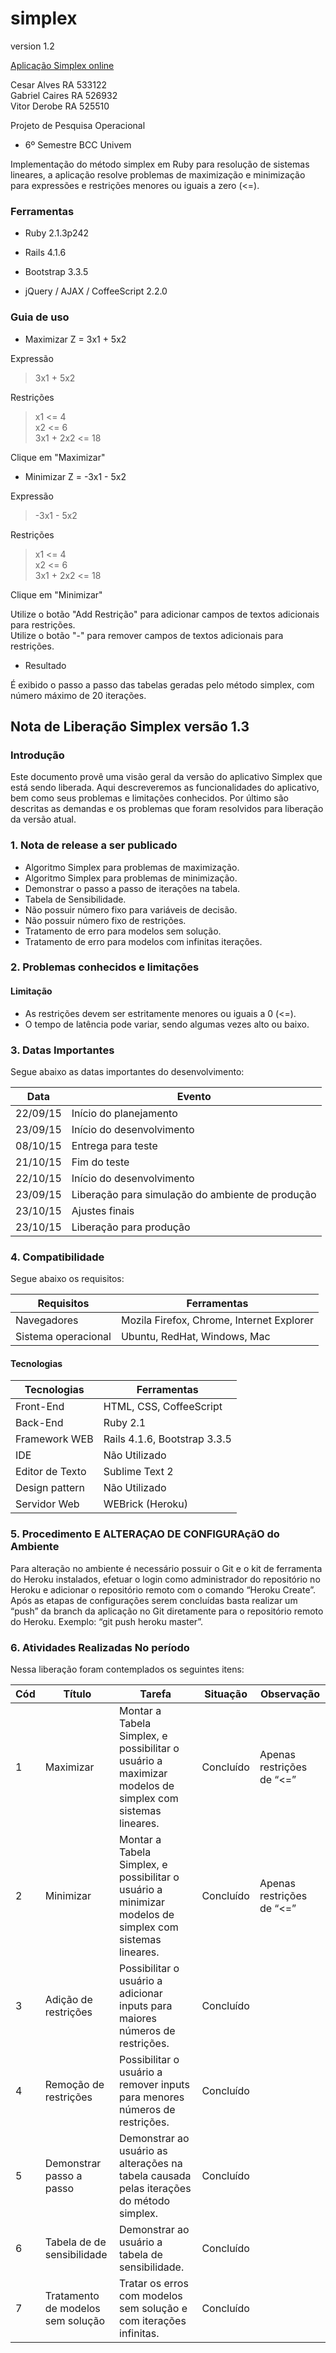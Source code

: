 # simplex

version 1.2

[Aplicação Simplex online](https://fierce-bayou-1370.herokuapp.com)

Cesar Alves    RA 533122  
Gabriel Caires RA 526932  
Vitor Derobe   RA 525510  

Projeto de Pesquisa Operacional  
 - 6º Semestre BCC Univem  

Implementação do método simplex em Ruby para resolução de sistemas lineares, a aplicação resolve problemas de
maximização e minimização para expressões e restrições menores ou iguais a zero (<=).  


### Ferramentas  

- Ruby 2.1.3p242  

- Rails 4.1.6  

- Bootstrap 3.3.5  

- jQuery / AJAX / CoffeeScript 2.2.0  

### Guia de uso  

- Maximizar Z = 3x1 + 5x2  

Expressão  
> 3x1 + 5x2  

Restrições  
> x1 <= 4  
> x2 <= 6  
> 3x1 + 2x2 <= 18  

Clique em "Maximizar"  

- Minimizar Z = -3x1 - 5x2  

Expressão  
> -3x1 - 5x2  

Restrições  
> x1 <= 4  
> x2 <= 6  
> 3x1 + 2x2 <= 18  

Clique em "Minimizar"  

Utilize o botão "Add Restrição" para adicionar campos de textos adicionais para restrições.  
Utilize o botão "-" para remover campos de textos adicionais para restrições.  

- Resultado  

É exibido o passo a passo das tabelas geradas pelo método simplex, com número máximo de 20 iterações.  

## Nota de Liberação Simplex versão 1.3	

### Introdução
Este documento provê uma visão geral da versão do aplicativo Simplex que está sendo liberada. Aqui descreveremos as funcionalidades do aplicativo, bem como seus problemas e limitações conhecidos. Por último são descritas as demandas e os problemas que foram resolvidos para liberação da versão atual.

### 1. Nota de release a ser publicado
- Algoritmo Simplex para problemas de maximização.
- Algoritmo Simplex para problemas de minimização.
- Demonstrar o passo a passo de iterações na tabela.
- Tabela de Sensibilidade.
- Não possuir número fixo para variáveis de decisão.
- Não possuir número fixo de restrições.
- Tratamento de erro para modelos sem solução.
- Tratamento de erro para modelos com infinitas iterações. 

### 2. Problemas conhecidos e limitações
#### Limitação
- As restrições devem ser estritamente menores ou iguais a 0 (<=).
- O tempo de latência pode variar, sendo algumas vezes alto ou baixo.

### 3. Datas Importantes
Segue abaixo as datas importantes do desenvolvimento:

Data  | Evento
------------- | -------------
22/09/15  | Início do planejamento
23/09/15  | Início do desenvolvimento
08/10/15  | Entrega para teste
21/10/15  | Fim do teste
22/10/15  | Início do desenvolvimento
23/09/15  | Liberação para simulação do ambiente de produção
23/10/15  | Ajustes finais
23/10/15  | Liberação para produção

### 4. Compatibilidade
Segue abaixo os requisitos:

Requisitos  | Ferramentas
------------- | -------------
Navegadores  | Mozila Firefox, Chrome, Internet Explorer
Sistema operacional  | Ubuntu, RedHat, Windows, Mac

#### Tecnologias

Tecnologias  | Ferramentas
------------- | -------------
Front-End | HTML, CSS, CoffeeScript
Back-End | Ruby 2.1
Framework WEB | Rails 4.1.6, Bootstrap 3.3.5
IDE | Não Utilizado
Editor de Texto | Sublime Text 2
Design pattern | Não Utilizado
Servidor Web | WEBrick (Heroku)

### 5. Procedimento E ALTERAÇAO DE CONFIGURAçãO do Ambiente
Para alteração no ambiente é necessário possuir o Git e o kit de ferramenta do Heroku instalados, efetuar o login como administrador do repositório no Heroku e adicionar o repositório remoto com o comando “Heroku Create”. Após as etapas de configurações serem concluídas basta realizar um “push” da branch da aplicação no Git diretamente para o repositório remoto do Heroku. Exemplo: “git push heroku master”.

### 6. Atividades Realizadas No período
Nessa liberação foram contemplados os seguintes itens:

Cód | Título | Tarefa | Situação | Observação
------------- | ------------- | ------------- | ------------- | ------------- 
1 | Maximizar | Montar a Tabela Simplex, e possibilitar o usuário a maximizar modelos de simplex com sistemas lineares. | Concluído | Apenas restrições de “<=”
2 | Minimizar | Montar a Tabela Simplex, e possibilitar o usuário a minimizar modelos de simplex com sistemas lineares. | Concluído | Apenas restrições de “<=”
3 | Adição de restrições | Possibilitar o usuário a adicionar inputs para maiores números de restrições. | Concluído | |
4 | Remoção de restrições | Possibilitar o usuário a remover inputs para menores números de restrições. | Concluído | |
5 | Demonstrar passo a passo | Demonstrar ao usuário as alterações na tabela causada pelas iterações do método simplex. | Concluído | |
6 | Tabela de de sensibilidade | Demonstrar ao usuário a tabela de sensibilidade. | Concluído | |
7 | Tratamento de modelos sem solução | Tratar os erros com modelos sem solução e com iterações infinitas. | Concluído | |


